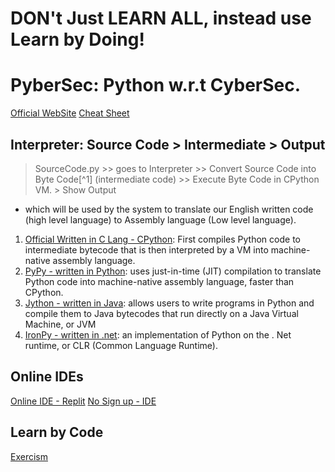 # DON't Just LEARN ALL, instead use Learn by Doing!

# PyberSec: Python w.r.t CyberSec.
[Official WebSite](https://www.python.org/)
[Cheat Sheet](https://zerotomastery.io/cheatsheets/python-cheat-sheet?utm_source=udemy&utm_medium=coursecontent)

## Interpreter: Source Code > Intermediate > Output
> SourceCode.py >> goes to Interpreter >> Convert Source Code into Byte Code[^1] (intermediate code) >> Execute Byte Code in CPython VM. > Show Output
- which will be used by the system to translate our English written code (high level language) to Assembly language (Low level language).

1. [Official Written in C Lang - CPython](https://cython.org/): First compiles Python code to intermediate bytecode that is then interpreted by a VM into machine-native assembly language.
2. [PyPy - written in Python](https://www.pypy.org/): uses just-in-time (JIT) compilation to translate Python code into machine-native assembly language, faster than CPython.
3. [Jython - written in Java](https://www.jython.org/): allows users to write programs in Python and compile them to Java bytecodes that run directly on a Java Virtual Machine, or JVM
4. [IronPy - written in .net](https://ironpython.net/): an implementation of Python on the . Net runtime, or CLR (Common Language Runtime).

## Online IDEs
[Online IDE - Replit](https://replit.com/)
[No Sign up - IDE](https://glot.io/)

## Learn by Code
[Exercism](https://exercism.org/dashboard)
